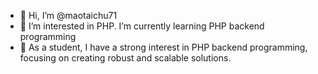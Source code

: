 - 👋 Hi, I’m @maotaichu71
- 👀 I’m interested in PHP. I’m currently learning PHP backend programming
- 💞️ As a student, I have a strong interest in PHP backend programming, focusing on creating robust and scalable solutions.

<!---
maotaichu71/maotaichu71 is a ✨ special ✨ repository because its `README.md` (this file) appears on your GitHub profile.
You can click the Preview link to take a look at your changes.
--->
